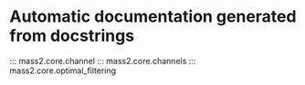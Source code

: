 # Automatic documentation generated from docstrings

::: mass2.core.channel
::: mass2.core.channels
::: mass2.core.optimal_filtering
